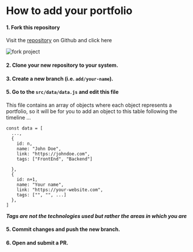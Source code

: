 # How to add your portfolio

#### 1. Fork this repository

Visit the [repository](https://github.com/bienvenuelisis/togo-portfolios) on Github and click here

![fork project](https://cameroon-portfolios.vercel.app/assets/contribut/1.png)

#### 2. Clone your new repository to your system.

#### 3. Create a new branch (i.e. `add/your-name`).

#### 5. Go to the `src/data/data.js` and edit this file

This file contains an array of objects where each object represents a portfolio, so it will be for you to add an object to this table following the timeline ...

```
const data = [
  ...,
  {
​    id: n,
​    name: "John Doe",
​    link: "https://johndoe.com",
​    tags: ["FrontEnd", "Backend"]

  },
  {
​    id: n+1,
​    name: "Your name",
​    link: "https://your-website.com",
​    tags: ["", "", ...]
  },
]
```

***Tags are not the technologies used but rather the areas in which you are***

#### 5. Commit changes and push the new branch.

#### 6. Open and submit a PR.

